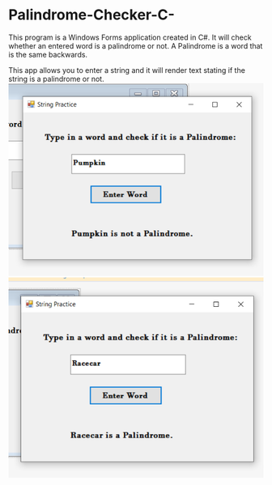 # Palindrome-Checker-C-
This program is a Windows Forms application created in C#. It will check whether an entered word is a palindrome or not. A Palindrome is a word that is the same backwards.

This app allows you to enter a string and it will render text stating if the string is a palindrome or not.
![Image Couldn't Load](PalindromeChecker1.png)
![Image Couldn't Load](PalindromeChecker2.png)
